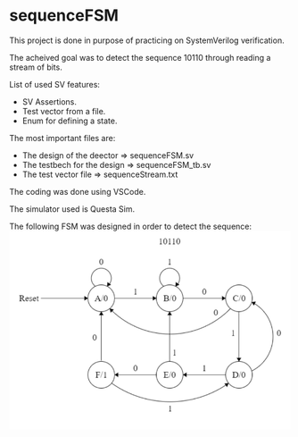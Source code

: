 # sequenceFSM

This project is done in purpose of practicing on SystemVerilog verification.

The acheived goal was to detect the sequence 10110 through reading a stream of bits.

List of used SV features:
- SV Assertions.
- Test vector from a file.
- Enum for defining a state.

The most important files are:
- The design of the deector => sequenceFSM.sv
- The testbech for the design => sequenceFSM_tb.sv
- The test vector file => sequenceStream.txt

The coding was done using VSCode.

The simulator used is Questa Sim.

The following FSM was designed in order to detect the sequence:
![fsm design](fsm.png)
